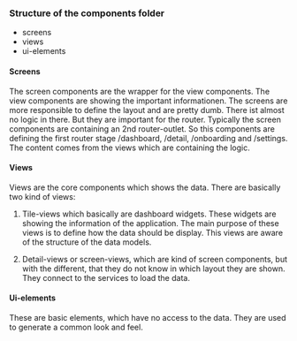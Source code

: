 ### Structure of the components folder
- screens
- views 
- ui-elements

#### Screens
The screen components are the wrapper for the view components. The view components are showing the important informationen. The screens are more responsible to define the layout and are pretty dumb. There ist almost no logic in there. But they are important for the router. Typically the screen components are containing an 2nd router-outlet. So this components are defining the first router stage /dashboard, /detail, /onboarding and /settings. The content comes from the views which are containing the logic.

#### Views
Views are the core components which shows the data. There are basically two kind of views:
1. Tile-views which basically are dashboard widgets. These widgets are showing the information of the application. The main purpose of these views is to define how the data should be display. This views are aware of the structure of the data models.

2. Detail-views or screen-views, which are kind of screen components, but with the different, that they do not know in which layout they are shown. They connect to the services to load the data.


#### Ui-elements
These are basic elements, which have no access to the data. They are used to generate a common look and feel.



